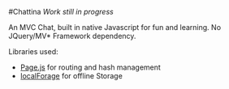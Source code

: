 #Chattina *Work still in progress*

An MVC Chat, built in native Javascript for fun and learning. No JQuery/MV* Framework dependency.

Libraries used:
 - [Page.js](https://github.com/visionmedia/page.js) for routing and hash management
 - [localForage](https://github.com/mozilla/localForage) for offline Storage
